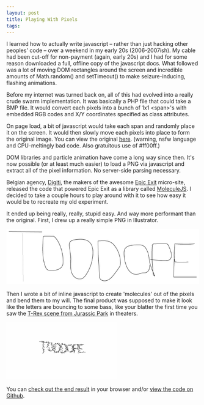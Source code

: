 ```yaml
---
layout: post
title: Playing With Pixels
tags:
---
```


I learned how to actually write javascript – rather than just hacking other peoples' code – over a weekend in my early 20s (2006-2007ish). My cable had been cut-off for non-payment (again, early 20s) and I had for some reason downloaded a full, offline copy of the javascript docs. What followed was a lot of moving DOM rectangles around the screen and incredible amounts of Math.random() and setTimeout() to make seizure-inducing, flashing animations.

Before my internet was turned back on, all of this had evolved into a really crude swarm implementation. It was basically a PHP file that could take a BMP file. It would convert each pixels into a bunch of 1x1 &lt;span&gt;'s with embedded RGB codes and X/Y coordinates specified as class attributes.

On page load, a bit of javascript would take each span and randomly place it on the screen. It would then slowly move each pixels into place to form the original image. You can view the original <a href='http://descend.org/neil/swarm.html' target='_blank'>here</a>. (warning, nsfw language and CPU-meltingly bad code. Also gratuitous use of #ff00ff.)

DOM libraries and particle animation have come a long way since then. It's now possible (or at least much easier) to load a PNG via javascript and extract all of the pixel information. No server-side parsing necessary.

Belgian agency, <a href='http://digiti.be' target='_blank'>Digiti</a>, the makers of the awesome <a href='http://epicexit.com' target='_blank'>Epic Exit</a> micro-site, released the code that powered Epic Exit as a library called <a href='https://github.com/digiti/MoleculeJs' target='_blank'>MoleculeJS</a>. I decided to take a couple hours to play around with it to see how easy it would be to recreate my old experiment.

It ended up being really, really, stupid easy. And way more performant than the original. First, I drew up a really simple PNG in Illustrator.

![](/images/pixelfuckery/TOODOPE.png)

Then I wrote a bit of inline javascript to create 'molecules' out of the pixels and bend them to my will. The final product was supposed to make it look like the letters are bouncing to some bass, like your blatter the first time you saw the <a href='https://www.youtube.com/watch?v=1koa2xAxCAw' target='_blank'>T-Rex scene from Jurassic Park</a> in theaters.

![](/images/pixelfuckery/toodope.gif)

You can [check out the end result](http://neiltron.github.io/pixeljanks/public/) in your browser and/or [view the code on Github](https://github.com/neiltron/pixeljanks).